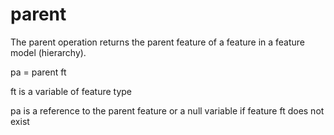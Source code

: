 # parent
The parent operation returns the parent feature of a feature in a feature model (hierarchy).

pa = parent ft

ft is a variable of feature type

pa is a reference to the parent feature or a null variable if feature ft does not exist